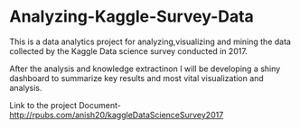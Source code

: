 # Analyzing-Kaggle-Survey-Data
This is a data analytics project for analyzing,visualizing and mining the data collected by the Kaggle Data science survey conducted in 2017.

After the analysis and knowledge extractinon I will be developing a shiny dashboard to summarize key results and most vital visualization and analysis.

Link to the project Document-http://rpubs.com/anish20/kaggleDataScienceSurvey2017
